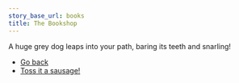 ```yaml
---
story_base_url: books
title: The Bookshop
---
```


A huge grey dog leaps into your path, baring its teeth and snarling!

* [Go back](16a)
* [Toss it a sausage!](17)